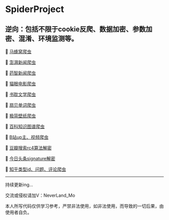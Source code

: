 # SpiderProject

## __逆向：包括不限于cookie反爬、数据加密、参数加密、混淆、环境监测等。__

🚩 [马蜂窝爬虫](https://github.com/Neverlandsyb/SpiderProject/blob/main/MafengwoSpider)

🚩 [澎湃新闻爬虫](https://github.com/Neverlandsyb/SpiderProject/blob/main/PengpaiSpider)

🚩 [药智新闻爬虫](https://github.com/Neverlandsyb/SpiderProject/blob/main/YaozhiNewsSpider)

🚩 [猫眼电影爬虫](https://github.com/Neverlandsyb/SpiderProject/blob/main/MaoyanSpider)

🚩 [书耽文学爬虫](https://github.com/Neverlandsyb/SpiderProject/blob/main/ShudanSpider)

🚩 [扇贝单词爬虫](https://github.com/Neverlandsyb/SpiderProject/blob/main/ShanbeiSpider)

🚩 [极简壁纸爬虫](https://github.com/Neverlandsyb/SpiderProject/blob/main/SimpleSpider)

🚩 [百科知识图谱爬虫](https://github.com/Neverlandsyb/SpiderProject/blob/main/BaiduRelationSpider)

🚩 [B站up主、视频爬虫](https://github.com/Neverlandsyb/SpiderProject/blob/main/BilibiliSpider)

🚩 [豆瓣搜索rc4算法解密](https://github.com/Neverlandsyb/SpiderProject/blob/main/DoubanSpider)

🚩 [今日头条signature解密](https://github.com/Neverlandsyb/SpiderProject/blob/main/ToutiaoSpider)

🚩 [知乎类型id、问题、评论爬虫](https://github.com/Neverlandsyb/SpiderProject/blob/main/ZhihuSpider)

-------------------------------------------------------------------------------------------------------------------------

持续更新ing...

交流或侵权请加V：NeverLand_Mo

本人所写代码仅供学习参考，严禁非法使用，如非法使用，而导致的一切后果，由使用者自负。
